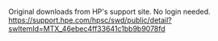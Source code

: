 Original downloads from HP's support site.
No login needed.
https://support.hpe.com/hpsc/swd/public/detail?swItemId=MTX_46ebec4ff33641c1bb9b9078fd